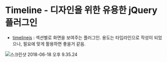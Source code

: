 # Timeline - 디자인을 위한 유용한 jQuery 플러그인

- [timelinejs](https://ilkeryilmaz.github.io/timelinejs/) : 섹션별로 화면을 보여주는 플러그인. 용도는 타입라인으로 작성이 되었으나, 필요에 맞게 활용하면 좋을거 같음.

![스크린샷 2018-06-18 오후 9.35.24](https://lh3.googleusercontent.com/-n9MDxEEJ4OU/WyenLV2RonI/AAAAAAAAUIg/C_oQJeLTTLsqxYfhF3Qs8xZ8oq7tkwqnwCHMYCw/I/%255BUNSET%255D)


